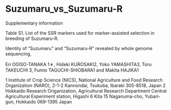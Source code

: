 # Suzumaru_vs_Suzumaru-R
Supplementary information

Table S1. List of the SSR markers used for marker-assisted selection in breeding of Suzumaru-R.


Identity of “Suzumaru” and “Suzumaru-R” revealed by whole genome sequencing,

Eri OGISO-TANAKA 1＊, Hideki KUROSAKI2, Yoko YAMASHITA3, Toru TAKEUCHI 3, Fumio TAGUCHI-SHIOBARA1 and Makita HAJIKA1

1 Institute of Crop Science (NICS), National Agriculture and Food Research Organization (NARO), 2-1-2 Kannondai, Tsukuba, Ibaraki 305-8518, Japan
2 Hokkaido Research Origanization, Agricultural Research Department Central Agricultural Experiment station, Higashi 6 Kita 15 Naganuma-cho, Yubari-gun, Hokkaido 069-1395 Japan

